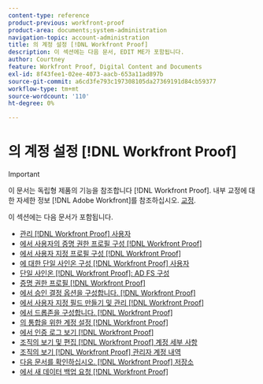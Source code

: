 ```yaml
---
content-type: reference
product-previous: workfront-proof
product-area: documents;system-administration
navigation-topic: account-administration
title: 의 계정 설정 [!DNL Workfront Proof]
description: 이 섹션에는 다음 문서, EDIT ME가 포함됩니다.
author: Courtney
feature: Workfront Proof, Digital Content and Documents
exl-id: 8f43fee1-02ee-4073-aacb-653a11ad897b
source-git-commit: a6cd3fe793c197308105da27369191d84cb59377
workflow-type: tm+mt
source-wordcount: '110'
ht-degree: 0%

---
```


# 의 계정 설정 [!DNL Workfront Proof]

>[!IMPORTANT]
>
>이 문서는 독립형 제품의 기능을 참조합니다 [!DNL Workfront Proof]. 내부 교정에 대한 자세한 정보 [!DNL Adobe Workfront]를 참조하십시오. [교정](../../../review-and-approve-work/proofing/proofing.md).

이 섹션에는 다음 문서가 포함됩니다.

* [관리 [!DNL Workfront Proof] 사용자](../../../workfront-proof/wp-acct-admin/account-settings/manage-wp-users.md)
* [에서 사용자의 증명 권한 프로필 구성 [!DNL Workfront Proof]](../../../workfront-proof/wp-acct-admin/account-settings/config-user-pref-in-wp.md)
* [에서 사용자 지정 프로필 구성 [!DNL Workfront Proof]](../../../workfront-proof/wp-acct-admin/account-settings/configure-custom-profiles.md)
* [에 대한 단일 사인온 구성 [!DNL Workfront Proof] 사용자](../../../workfront-proof/wp-acct-admin/account-settings/configure-sso-for-wp-users.md)
* [단일 사인온 [!DNL Workfront Proof]: AD FS 구성](../../../workfront-proof/wp-acct-admin/account-settings/sso-in-wp-adfs-configuration.md)
* [증명 권한 프로필 [!DNL Workfront Proof]](../../../workfront-proof/wp-acct-admin/account-settings/proof-perm-profiles-in-wp.md)
* [에서 승인 결정 옵션을 구성합니다. [!DNL Workfront Proof]](../../../workfront-proof/wp-acct-admin/account-settings/configure-approval-decision-in-wp.md)
* [에서 사용자 지정 필드 만들기 및 관리 [!DNL Workfront Proof]](../../../workfront-proof/wp-acct-admin/account-settings/create-and-manage-custom-fields.md)
* [에서 드롭존을 구성합니다. [!DNL Workfront Proof]](../../../workfront-proof/wp-acct-admin/account-settings/configure-dropzone-in-wp.md)
* [의 통합을 위한 계정 설정 [!DNL Workfront Proof]](../../../workfront-proof/wp-acct-admin/account-settings/integrations-account-setup.md)
* [에서 인증 로그 보기 [!DNL Workfront Proof]](../../../workfront-proof/wp-acct-admin/account-settings/view-auth-logs-in-wp.md)
* [조직의 보기 및 편집 [!DNL Workfront Proof] 계정 세부 사항](../../../workfront-proof/wp-acct-admin/account-settings/view-edit-org-wp-acct-details.md)
* [조직의 보기 [!DNL Workfront Proof] 관리자 계정 내역](../../../workfront-proof/wp-acct-admin/account-settings/view-org-wp-acct-history.md)
* [다음 문서를 확인하십시오. [!DNL Workfront Proof] 저장소](../../../workfront-proof/wp-acct-admin/account-settings/check-workfront-proof-storage.md)
* [에서 새 데이터 백업 요청 [!DNL Workfront Proof]](../../../workfront-proof/wp-acct-admin/account-settings/request-new-data-backup-in-wp.md)
